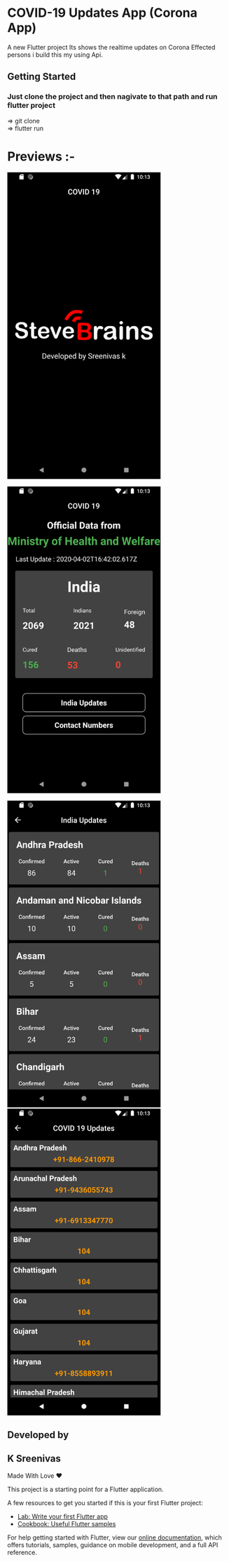 # COVID-19 Updates App (Corona App)

A new Flutter project Its shows the realtime updates on Corona Effected persons i build this my using Api.

## Getting Started
  
### Just clone the project and then nagivate to that path and run flutter project

=> git clone <URL> <br>
=> flutter run

# Previews :-

<p >
  <img src="https://github.com/Sreenivassreee/Flutter-Corona-Updates-App-/blob/master/Previwes/1.png" width="350" title="Screenshot-1 "><br>
  
  <img src="https://github.com/Sreenivassreee/Flutter-Corona-Updates-App-/blob/master/Previwes/2.png" width="350" title="Screenshot-2 "><br>
  
   <img src="https://github.com/Sreenivassreee/Flutter-Corona-Updates-App-/blob/master/Previwes/3.png" width="350" title="Screenshot-3 "><br>
    <img src="https://github.com/Sreenivassreee/Flutter-Corona-Updates-App-/blob/master/Previwes/4.png" width="350" title="Screenshot-4 "><br>

       
</p>


## Developed by
## K Sreenivas

Made With Love ❤️


This project is a starting point for a Flutter application.

A few resources to get you started if this is your first Flutter project:

- [Lab: Write your first Flutter app](https://flutter.dev/docs/get-started/codelab)
- [Cookbook: Useful Flutter samples](https://flutter.dev/docs/cookbook)

For help getting started with Flutter, view our
[online documentation](https://flutter.dev/docs), which offers tutorials,
samples, guidance on mobile development, and a full API reference.
